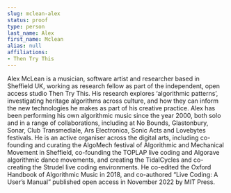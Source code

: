 ```yaml
---
slug: mclean-alex
status: proof
type: person
last_name: Alex
first_name: Mclean
alias: null
affiliations:
- Then Try This
---
```


Alex McLean is a musician, software artist and researcher based in Sheffield UK,
working as research fellow as part of the independent, open access studio Then
Try This. His research explores ‘algorithmic patterns’, investigating heritage
algorithms across culture, and how they can inform the new technologies he makes
as part of his creative practice. Alex has been performing his own algorithmic
music since the year 2000, both solo and in a range of collaborations, including at
No Bounds, Glastonbury, Sonar, Club Transmediale, Ars Electronica, Sonic Acts
and Lovebytes festivals. He is an active organiser across the digital arts, including
co-founding and curating the AlgoMech festival of Algorithmic and Mechanical
Movement in Sheffield, co-founding the TOPLAP live coding and Algorave
algorithmic dance movements, and creating the TidalCycles and co-creating
the Strudel live coding environments. He co-edited the Oxford Handbook of
Algorithmic Music in 2018, and co-authored “Live Coding: A User’s Manual”
published open access in November 2022 by MIT Press.


